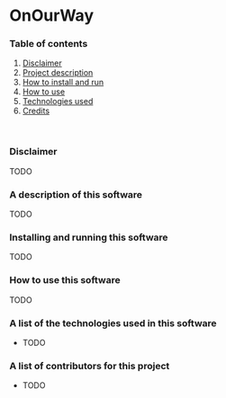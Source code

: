 # OnOurWay

### Table of contents
1. [Disclaimer](#disclaimer)<br/>
2. [Project description](#description)<br/>
3. [How to install and run](#install_run)<br/>
4. [How to use](#using)<br/>
5. [Technologies used](#technologies)<br/>
6. [Credits](#credits)<br/>
<br/>

### <a name="disclaimer" title="A disclaimer or word of caution before using this project commercially">Disclaimer</a>
TODO

### <a name="description" title="A detailed description of our application and the requirements for design and implementation">A description of this software</a>
TODO

### <a name="install_run" title="How to install and run this software on your local machines">Installing and running this software</a>
TODO

### <a name="using" title="How to use this software after downloading">How to use this software</a>
TODO

### <a name="technologies" title="The technologies used to build this application">A list of the technologies used in this software</a>
<ul>
    <li>TODO</li>
</ul>

### <a name="credits" title="Credit given to all of this application's contributors">A list of contributors for this project</a>
<ul>
    <li>TODO</li>
</ul>